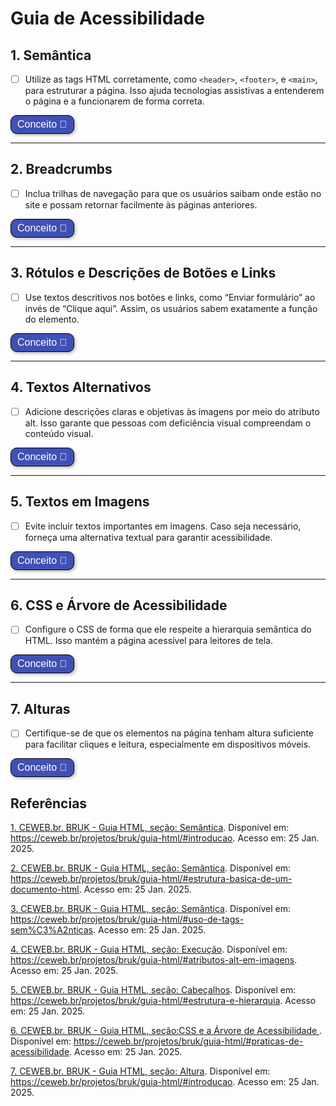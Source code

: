 # Guia de Acessibilidade 

<style>
  .botao-conceito {
    border: 1px solid black;
    padding: 5px 10px;
    border-radius: 10px;
    background-color: #4051B5;
    color: white;
    font-size: 16px;
    cursor: pointer;
    box-shadow: 2px 2px 5px rgba(0, 0, 0, 0.3);
    transition: background-color 0.3s, transform 0.3s;
  }
  .botao-conceito:hover {
    background-color: #0056b3;
    transform: scale(1.05);
  }
</style>

## 1. Semântica
 - [ ] Utilize as tags HTML corretamente, como `<header>`, `<footer>`, e `<main>`, para estruturar a página. Isso ajuda tecnologias assistivas a entenderem o página e a funcionarem de forma correta.

<button title="Conceito Semântica" class="botao-conceito" onclick="let el = document.getElementById('semantica-conceito'); el.style.display = el.style.display === 'none' ? 'block' : 'none';">
  Conceito 📖
</button>
<div id="semantica-conceito" style="display: none;">
O uso correto de tags semânticas permite que tecnologias assistivas, como leitores de tela  , interpretem melhor a estrutura da página. Isso beneficia usuários com deficiência visual, ajudando-os a navegar de maneira lógica e eficiente pelo conteúdo.<a href="https://ceweb.br/projetos/bruk/guia-html/#introducao" target="_blank">Guia de Boas Práticas UK-BR</a> <a href="#referencia-1">[1]</a>.
</div>

---

## 2. Breadcrumbs
 - [ ] Inclua trilhas de navegação para que os usuários saibam onde estão no site e possam retornar facilmente às páginas anteriores.

<button title="Conceito Breadcrumbs" class="botao-conceito" onclick="let el = document.getElementById('breadcrumb-conceito'); el.style.display = el.style.display === 'none' ? 'block' : 'none';">
  Conceito 📖
</button>
<div id="breadcrumb-conceito" style="display: none;">
As trilhas de navegação orientam os usuários sobre sua posição dentro do site, possibilitando um retorno fácil às páginas anteriores. Esse recurso é especialmente útil para pessoas com dificuldades cognitivas ou para quem depende de uma navegação estruturada. <a href="https://ceweb.br/projetos/bruk/guia-html/#introducao" target="_blank">Guia de Boas Práticas UK-BR</a> <a href="#referencia-2">[2]</a>.
</div>

---

## 3. Rótulos e Descrições de Botões e Links
 - [ ] Use textos descritivos nos botões e links, como “Enviar formulário” ao invés de “Clique aqui”. Assim, os usuários sabem exatamente a função do elemento.

<button title="Conceito Rótulos e descrições de botões e links" class="botao-conceito" onclick="let el = document.getElementById('rotulo-conceito'); el.style.display = el.style.display === 'none' ? 'block' : 'none';">
  Conceito 📖
</button>
<div id="rotulo-conceito" style="display: none;">
Textos descritivos tornam mais claro o propósito de botões e links, evitando ambiguidades como "Clique aqui". Isso facilita o uso por leitores de tela e melhora a experiência de navegação para todos, incluindo pessoas com deficiência visual ou motora. <a href="https://ceweb.br/projetos/bruk/guia-html/#introducao" target="_blank">Guia de Boas Práticas UK-BR</a> <a href="#referencia-3">[3]</a>.
</div>

---

## 4. Textos Alternativos
 - [ ] Adicione descrições claras e objetivas às imagens por meio do atributo alt. Isso garante que pessoas com deficiência visual compreendam o conteúdo visual.

<button title="Conceito textos alternativos" class="botao-conceito" onclick="let el = document.getElementById('alt-conceito'); el.style.display = el.style.display === 'none' ? 'block' : 'none';">
  Conceito 📖
</button>
<div id="alt-conceito" style="display: none;">
O atributo alt permite que leitores de tela descrevam o conteúdo de imagens para usuários cegos ou com baixa visão. Imagens sem texto alternativo são inacessíveis para essas pessoas, deixando-as sem acesso a informações importantes. <a href="https://ceweb.br/projetos/bruk/guia-html/#introducao" target="_blank">Guia de Boas Práticas UK-BR</a> <a href="#referencia-4">[4]</a>.
</div>

---

## 5. Textos em Imagens
 - [ ] Evite incluir textos importantes em imagens. Caso seja necessário, forneça uma alternativa textual para garantir acessibilidade.

<button title="Conceito textos em imagens" class="botao-conceito" onclick="let el = document.getElementById('imagens-conceito'); el.style.display = el.style.display === 'none' ? 'block' : 'none';">
  Conceito 📖
</button>
<div id="imagens-conceito" style="display: none;">
Incluir textos importantes em imagens pode impedir a acessibilidade, pois leitores de tela não conseguem interpretar texto dentro de imagens. Alternativas textuais são fundamentais para garantir que o conteúdo seja acessível a todos.<a href="https://ceweb.br/projetos/bruk/guia-html/#introducao" target="_blank">Guia de Boas Práticas UK-BR</a> <a href="#referencia-5">[5]</a>.
</div>

---

## 6. CSS e Árvore de Acessibilidade
 - [ ] Configure o CSS de forma que ele respeite a hierarquia semântica do HTML. Isso mantém a página acessível para leitores de tela.

<button title="Conceito CSS e árvore de acessibilidade" class="botao-conceito" onclick="let el = document.getElementById('css-conceito'); el.style.display = el.style.display === 'none' ? 'block' : 'none';">
  Conceito 📖
</button>
<div id="css-conceito" style="display: none;">
Um CSS bem configurado que respeita a semântica HTML preserva a hierarquia visual e estrutural da página. Isso é crucial para usuários que dependem de leitores de tela ou outras tecnologias assistivas, garantindo que a navegação seja intuitiva. <a href="https://ceweb.br/projetos/bruk/guia-html/#introducao" target="_blank">Guia de Boas Práticas UK-BR</a> <a href="#referencia-6">[6]</a>.
</div>


---

## 7. Alturas
 - [ ] Certifique-se de que os elementos na página tenham altura suficiente para facilitar cliques e leitura, especialmente em dispositivos móveis.

 <button title="Conceito alturas" class="botao-conceito" onclick="let el = document.getElementById('altura-conceito'); el.style.display = el.style.display === 'none' ? 'block' : 'none';">
  Conceito 📖
</button>
<div id="altura-conceito" style="display: none;">
Garantir alturas adequadas para áreas clicáveis melhora a usabilidade em dispositivos móveis e para pessoas com dificuldade motora. Isso evita cliques acidentais e torna a interação com a página mais confortável.<a href="https://ceweb.br/projetos/bruk/guia-html/#introducao" target="_blank">Guia de Boas Práticas UK-BR</a> <a href="#referencia-8">[7]</a>.
</div>


## Referências
<a id="referencia-1" href="https://ceweb.br/projetos/bruk/guia-html/#introducao" target="_blank">1. CEWEB.br. BRUK - Guia HTML, seção: Semântica</a>. Disponível em: https://ceweb.br/projetos/bruk/guia-html/#introducao. Acesso em: 25 Jan. 2025.

<a id="referencia-2" href="https://ceweb.br/projetos/bruk/guia-html/#estrutura-basica-de-um-documento-html" target="_blank">2. CEWEB.br. BRUK - Guia HTML, seção: Semântica</a>. Disponível em: https://ceweb.br/projetos/bruk/guia-html/#estrutura-basica-de-um-documento-html. Acesso em: 25 Jan. 2025.

<a id="referencia-3" href="https://ceweb.br/projetos/bruk/guia-html/#uso-de-tags-sem%C3%A2nticas" target="_blank">3. CEWEB.br. BRUK - Guia HTML, seção: Semântica</a>. Disponível em: https://ceweb.br/projetos/bruk/guia-html/#uso-de-tags-sem%C3%A2nticas. Acesso em: 25 Jan. 2025.

<a id="referencia-4" href="https://ceweb.br/projetos/bruk/guia-html/#atributos-alt-em-imagens" target="_blank">4. CEWEB.br. BRUK - Guia HTML, seção: Execução</a>. Disponível em: https://ceweb.br/projetos/bruk/guia-html/#atributos-alt-em-imagens. Acesso em: 25 Jan. 2025.

<a id="referencia-5" href="https://ceweb.br/projetos/bruk/guia-html/#estrutura-e-hierarquia" target="_blank">5. CEWEB.br. BRUK - Guia HTML, seção: Cabeçalhos</a>. Disponível em: https://ceweb.br/projetos/bruk/guia-html/#estrutura-e-hierarquia. Acesso em: 25 Jan. 2025.

<a id="referencia-6" href="https://ceweb.br/projetos/bruk/guia-html/#praticas-de-acessibilidade" target="_blank">6. CEWEB.br. BRUK - Guia HTML, seção:CSS e a Árvore de Acessibilidade </a>. Disponível em: https://ceweb.br/projetos/bruk/guia-html/#praticas-de-acessibilidade. Acesso em: 25 Jan. 2025.

<a id="referencia-8" href="https://ceweb.br/projetos/bruk/guia-html/#atalhos-de-teclado" target="_blank">7. CEWEB.br. BRUK - Guia HTML, seção: Altura</a>. Disponível em: https://ceweb.br/projetos/bruk/guia-html/#introducao. Acesso em: 25 Jan. 2025.
